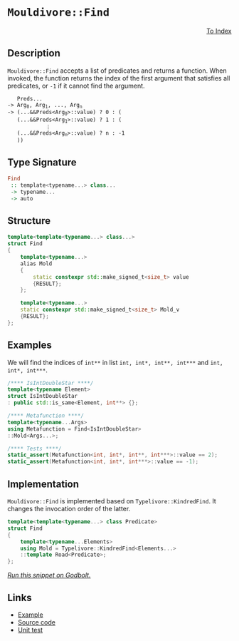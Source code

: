 <!-- Copyright 2024 Feng Mofan
SPDX-License-Identifier: Apache-2.0 -->

# `Mouldivore::Find`

<p style='text-align: right;'><a href="../../../facilities/metafunctions.md#mouldivore-find">To Index</a></p>

## Description

`Mouldivore::Find` accepts a list of predicates and returns a function.
When invoked, the function returns the index of the first argument that satisfies all predicates, or `-1` if it cannot find the argument.

<pre><code>   Preds...
-> Arg<sub>0</sub>, Arg<sub>1</sub>, ..., Arg<sub>n</sub>
-> (...&&Preds&lt;Arg<sub>0</sub>&gt;::value) ? 0 : (
   (...&&Preds&lt;Arg<sub>1</sub>&gt;::value) ? 1 : (
            &vellip;
   (...&&Preds&lt;Arg<sub>n</sub>&gt;::value) ? n : -1
   ))</code></pre>

## Type Signature

```Haskell
Find
 :: template<typename...> class...
 -> typename...
 -> auto
```

## Structure

```C++
template<template<typename...> class...>
struct Find
{
    template<typename...>
    alias Mold
    {
        static constexpr std::make_signed_t<size_t> value
        {RESULT};
    };

    template<typename...>
    static constexpr std::make_signed_t<size_t> Mold_v
    {RESULT};
};
```

## Examples

We will find the indices of `int**` in list `int, int*, int**, int***` and `int, int*, int***`.

```C++
/**** IsIntDoubleStar ****/
template<typename Element>
struct IsIntDoubleStar
: public std::is_same<Element, int**> {};

/**** Metafunction ****/
template<typename...Args>
using Metafunction = Find<IsIntDoubleStar>
::Mold<Args...>;

/**** Tests ****/
static_assert(Metafunction<int, int*, int**, int***>::value == 2);
static_assert(Metafunction<int, int*, int***>::value == -1);
```

## Implementation

`Mouldivore::Find` is implemented based on `Typelivore::KindredFind`. It changes the invocation order of the latter.

```C++
template<template<typename...> class Predicate>
struct Find
{
    template<typename...Elements>
    using Mold = Typelivore::KindredFind<Elements...>
    ::template Road<Predicate>;
};
```

[*Run this snippet on Godbolt.*](https://godbolt.org/#z:OYLghAFBqd5QCxAYwPYBMCmBRdBLAF1QCcAaPECAMzwBtMA7AQwFtMQByARg9KtQYEAysib0QXACx8BBAKoBnTAAUAHpwAMvAFYTStJg1DIApACYAQuYukl9ZATwDKjdAGFUtAK4sGIAGxcpK4AMngMmAByPgBGmMQSXACspAAOqAqETgwe3r4BQemZjgJhEdEscQlcybaY9iUMQgRMxAS5Pn5BdpgO2c2tBGVRsfF6Ci1tHfndk0PhI5VjXACUtqhexMjsHAD0AFSHR8cnp/u7JhoAggdHANQAIpiprozIeJgKd8cX17dnAJOvyulxBZgAzOFkN4sHcTOC3AQAJ4vAD6BGITEICnh2FB5khDGhXlh8LcyAm6CwVFx%2BL%2BxzuABUUfU8AA3EjsEAAaXC6GImHQADE%2Bd8jsDmGwFKkmNsmSzaOzOXCAOxWa6ggiYFipAxasnIl6SzAAOjNtOuE2IXgcd15DH5gpFDvxatBdw9dy1Or1mAN2t1TH1CMNjFYpvN4Owd2hTAUCjNJuUAvwoi1OKj7s9VptBDuydQRAASqgmOgsx6TGq7hMg3hkDGBBNMKpUsQ7kwvEQ7myxF5MKqLABaLhVh7wiyq8fg9Ug66er0B33%2Bn1Bv0hlnGxO4mMGeOJq7AAXaxgEDN4%2BeeryZIx3EtluHgh754iF1D38sIw/HtiCBORvEZ1dadZ01Jc1wNTdwzuEViAmC0rhzW17UdYU%2BTJWD4MzDU3UvD1vUDYNEXAojQy3ADdzjf8kxTes13PCsawxXMXzfD9GKrSdKzwhcmLrBs0AYZtW3bTtu17bwB0YhdOOk3jKySKwkgeCAVjuIcd0pEAQBYJgAGtMFRTJgAidB0TJTIAC9DIIBD5Pk2SePs3i8CoRshK1ES7igbczH8cx/GTQU6PTDC8Dg2yo20iT%2BxWFY5OcytqwFAhNgYO4NAnKc6SuRL7PqJQEsSzi7hStL1NHGdsqc%2Byx1UoqxwnDiVRAnKFwI5cQxI9dESgthtyjSj9zNb9MBPP87KvG9gDvUt0EfZ8C2LOayVG8azwGwDQJapqNWuDqII3I1oMwghSC9PqByEXoBHQc6yPDRMAHkCAQeIGMtZjkL5FNnU/NxTvO67BLuu4XreuDNtdWd2u6ldCJ6h7%2Boo2Nhpo4K00%2BSaPSQvMlvfFaeJK7jcvs2tHAEptPLbDsu1QHs%2BykmqkphvK4UUkxlNU9TNIIdBtN0gyjLwEzBXMhErJs7Hitw0m2c9Vz3OEtsiucnzzT8gKgtTeiwoi3FosZuLVdq5LMFS4h0syqrGr2uX5buAqB0VwTleIE35PVk0Aq12jMYzNxgdug2QBizBjeZmXJzKy27kqydbbne35adu4XaplsVcjtWPcSlDfvQhFwfeqHs7Z7SDq1VjlrLMltZCz5S%2BTh2PUNyS7jAMB4WfEdc4XeKy4c6s%2B/smP0rMOFLDtH6nULtxi8hgCR/kivuurgna4Rev/abluV9DxmsuX6qk73x3aEKwfeJKseKqPnar7qgfm6S1qiZ2oC7dh1dSLho6w2Rt7QaqNqJrV/GeaW15wgzQ/Atde7EvxHjGuA6itJP4gg/qBHC447b/EBPgw4wI8F3AAJI%2BnWnWAQYpCGgjwQQwEwIwI/0Rn/Xqx1AE7hAS%2BDGh0LyIS%2BnmP60NGKV0RpdRM2B6AoMgdNO4ABZTw81u7yheIqDkAptL51ni6BEkj1qoOwvbVezDZqbzcNvXhu0MFvyTnQ%2BhRCGTYFUKwXUA4fi0PoUCHKxCSEKBIYIB4GwYj0AGO2dx%2B1WFIwHHo8BCFcakL8QEoJITJighAHcVIXhgn1iYvzEAeAFBGXDGSGJp5zrhAIIcHcslMHeIZHI82TAqBeCJI0ah5wmEI0guwiMJorjEGAB9K4UDbwNJaM01p2Q4FCIRL4/xBBAlZJSa0BC2kFG0H%2Bv0wZUN0EePuIyT4Z52nAnJvWVEVF4gEAgGMppLS%2BgCDJBU8pgh9jPMqa8tOLyqlRQPu3buyizDxXQac5A5z4yXOuY0iZ9yGCPMEG8j5FSjghzDgtZRI4gUWA4GsWgnAki8D8BwLQpBUCcDcNYawNYNhbCkhCHgpACCaGxWsPSIAkiSBNBoAAHGYMwABOPlyRuVcq4CqFU0hcUcEkLwFgEgNAaFIIS4lpKOC8AUCABVjKiXYtIHAWAMBEAgA2AQTJZ0KAQDQDqOg8RIjhk4KoLl/ghz%2BEkHcYAyAGxSBNGYXgwUiDEDwPzII/BBAiDEOwKQMhBCKBUOobVpBdBBAAO6YlSJwHgOK8UEqZSSzgT0uymruKgNyDqnUurdR6uOHKJ4QA8Fa%2Bg7YCSrF4FqrQawIBIEtaka1ZBzVdp7SAYAUgzB8DoFqOClAYg5piOEVoSJ028BncwYgSInoxG0L0LV9LLXgKegwWg8741YBiF4YAbgxAXwXaQLAukjDiCPeFTd7JPg5pbL0LsOx6UVPqDmxUMRMQro8FgHNGI8Cyu4LwNk8QYgZEwE8W9wBFRGCZWsKgBhBkADUPhJqekaK9IbhCiHEJGgjMa1A5sTfoQwxgKWWH0HgGI6rIBrFQKkRo6qOBDkpN3UwlhrBmGVVB4gAasBMdUnUBo2QXAOmmF0YIDphgVCqHoIoWQBCyZUxkNTDBFOjGqBJp9AhQntE8J0cY9RDNNDmLppY%2BnaxTFMzMWw1mFhKeWGsBQ1LtgSEzRwfFiqc0qruKW51rr3Weurd5XAhASCT3BM2hlKG1hvTLGMcTrLJDghNHy8E4qNCSDMJIfw8qkj%2BD5foTg0rSCyviyaQI/guV8pFf4dlyQcv%2BAC/GlVaqNWJe1e2g1HajUFq7OQSg/aG22rYJwVoLA2QqiHEwSit4uB8pNFwTlvr8D%2BsDXoAjYbiPSFI0ocj8bdAjpTUwNNEHfP%2BaVbwFV%2BaTVdiLSWx1oXlszVW%2Btzl3k63dobXFwFLaUO6s7aget8QxsWohwDsYsYjCra4AqmgtBx3qogFO%2BNS651XpxyutdG6HBXp3aePdB6c3HtPee2gl6IPXu1NR%2B9xL8ACj6FBjjxK33IA/Ve79kriV/oA0iIDOxiWgfA/SoTMGlDwaZ9A0HaGmCYew7hxg%2BHZAHYjUd2QZG43EvO1R5DvGrB0b/WJljbHsgca43zHjtGLACYe0JkTL7mMGZhdJ9wjm5OhFc3pzTxRsgacKFpxoNnlPdAszC4zIePeNGMxH5YznBhx/s/McoAfVjrE2N57Pkq7uBc4MF975aEdfbWxtjQUXtuxabSsEH/XkuYFSwkcTkqqs1bW/llUSQ%2BVivBAVorkggj3dzaq2wvXW06r1Ya41procTZtXajgs3y0sAUGyBsbJvu%2BgmFtmLIm9ua6I9rqN8gTv650CAcEpBLvXYzRVvz2aut5pG3mYtwX1%2Bb%2B37v%2BieZa1Yce04twQG8%2Bs20wcUAgCG1F9oCxgt9UhUhUQd8%2BVUQ98CBURVAXVR00d3pJ1p1Z0V08dCDV111N0ScIdd191D0WdMAT0z0L0ON6Ub0mcxdeBWcn0OdX1VB30tQ%2BdBAf140hc51RcQMA1JdINoNYM5c70Fd%2Bs%2BB0MFAsNMAcM8N6d9tT8JAddo1L8KMb8jcaM%2BMzcGMLcSUrcmxOBdgtITd%2BNBN4hXdTCehPcIBXA48/dM9bNA9tM49VNw9/dPCo9JMjM5g09o8E8XMPDI8U8HM8g5N08k9qgPMvMI1bsX9lVi8sDXUN8t8ew/90wADot/U4sEtp84pSAUssA29fNO8QB%2BUTRwRwQkgkh8tkcNAGiVQGtOt0iJ91VNUktSAMskhstRUVR5UuVJBBUuAeU/In9wQ0iHtOBG821fMfUuiFiJ9Si1ghNMhnBJAgA%3D%3D)

## Links

- [Example](../../../code/facilities/metafunctions/mouldivore/find/implementation.hpp)
- [Source code](../../../../conceptrodon/mouldivore/find.hpp)
- [Unit test](../../../../tests/unit/metafunctions/mouldivore/find.test.hpp)
